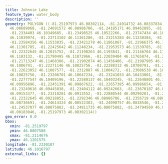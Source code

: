 ```yaml
---
title: Johnnie Lake
feature_type: water_body
description: ''
geometry: POLYGON ((-81.25197973 46.08302114, -81.24914732 46.08337834, -81.24708738
  46.08689068, -81.24691572 46.08986706, -81.24185171 46.09462895, -81.23592939 46.09427182,
  -81.2334403 46.10349685, -81.23498525 46.10522266, -81.23747434 46.10807904, -81.24133672
  46.11039974, -81.23713102 46.11361286, -81.23215284 46.11230384, -81.2323245 46.11450536,
  -81.23584356 46.11533835, -81.23421278 46.11861067, -81.22966375 46.11634981, -81.22829046
  46.11301785, -81.22425642 46.11248234, -81.21953573 46.11539785, -81.22425642 46.11884865,
  -81.22322645 46.12015752, -81.21198263 46.1193841, -81.21146764 46.11843219, -81.21438589
  46.1183132, -81.21790495 46.11872966, -81.22039404 46.11765874, -81.21764745 46.11593333,
  -81.21713247 46.11468386, -81.21902074 46.11456486, -81.21987905 46.11034024, -81.22022237
  46.1086741, -81.22271146 46.10825756, -81.22288313 46.10700791, -81.22442808 46.10700791,
  -81.22623052 46.11087577, -81.2312087 46.11004272, -81.23086538 46.10843608, -81.22906294
  46.10825756, -81.23206701 46.10647234, -81.23241033 46.10433001, -81.22803297 46.10361588,
  -81.22777547 46.10409196, -81.22580137 46.10403245, -81.22648801 46.10183051, -81.22382726
  46.09956896, -81.22451391 46.09867622, -81.22657385 46.09986654, -81.23086538 46.09849767,
  -81.23249616 46.09445038, -81.23404112 46.09242663, -81.23670187 46.0923671, -81.23661604
  46.09153377, -81.23318281 46.0913552, -81.22880544 46.09290281, -81.22245397 46.0931409,
  -81.22322645 46.09218853, -81.2292346 46.08986706, -81.2356719 46.08885511, -81.24253835
  46.08736691, -81.24614324 46.08522383, -81.24090757 46.0838546, -81.24502744 46.0826044,
  -81.24537077 46.08075882, -81.24811735 46.08075882, -81.24794569 46.0824258, -81.25129308
  46.08183046, -81.25197973 46.08302114))
geo_error: 0.0
bbox:
  xmin: -81.2519797
  ymin: 46.0807588
  xmax: -81.2114676
  ymax: 46.1201575
longitude: -81.2330107
latitude: 46.1016797
external_links: {}
---
```

